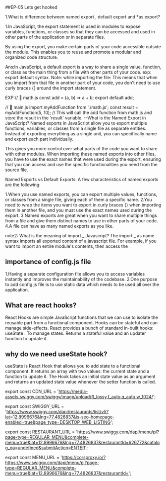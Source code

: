 ##EP-05 Lets get hooked

1.What is difference between named export , default export and \*as export?

1.In JavaScript, the export statement is used in modules to expose variables, functions, or classes so that they can be accessed and used in other parts of the application or in separate files.

By using the export, you make certain parts of your code accessible outside the module. This enables you to reuse and promote a modular and organized code structure.

Ans:In JavaScript, a default export is a way to share a single value, function, or class as the main thing from a file with other parts of your code.
exp: export default syntax.
Note: while importing the file: This means that when you import from that file in another part of your code, you don't need to use curly braces {} around the import statement.

EXP:// 📂 math.js
const add = (a, b) => a + b;
export default add;

// 📂 main.js
import myAddFunction from './math.js';
const result = myAddFunction(5, 10); // This will call the add function from math.js and store the result in the 'result' variable.
--What is the Named Export in JavaScript?
Named exports in JavaScript allow you to export multiple functions, variables, or classes from a single file as separate entities. Instead of exporting everything as a single unit, you can specifically name and export each part individually.

This gives you more control over what parts of the code you want to share with other modules. When importing these named exports into other files, you have to use the exact names that were used during the export, ensuring that you can access and use the specific functionalities you need from the source file.

Named Exports vs Default Exports:
A few characteristics of named exports are the following:

1.When you use named exports, you can export multiple values, functions, or classes from a single file, giving each of them a specific name.
2.You need to wrap the items you want to export in curly braces {} when importing them in another file, and you must use the exact names used during the export.
3.Named exports are great when you want to share multiple things from a file and give them distinct names to use in other parts of your code.
4.A file can have as many named exports as you like.

note2: What is the meaning of import _ Javascript?
The import _ as name syntax imports all exported content of a javascript file. For example, if you want to import an entire module's contents, then access the

## importance of config.js file

1.Having a separate configuration file allows you to access variables instantly and improves the maintainability of the codebase.
2.One purpose to add config.js file is to use static data which needs to be used all over the application.

## What are react hooks?

React Hooks are simple JavaScript functions that we can use to isolate the reusable part from a functional component. Hooks can be stateful and can manage side-effects. React provides a bunch of standard in-built hooks: useState : To manage states. Returns a stateful value and an updater function to update it.

## why do we need useState hook?

useState is React Hook that allows you to add state to a functional component. It returns an array with two values: the current state and a function to update it. The Hook takes an initial state value as an argument and returns an updated state value whenever the setter function is called.

export const CDN_URL =
'https://media-assets.swiggy.com/swiggy/image/upload/fl_lossy,f_auto,q_auto,w_1024/';

export const SWIGGY_URL =
'https://www.swiggy.com/dapi/restaurants/list/v5?lat=12.8996676&lng=77.4826837&is-seo-homepage-enabled=true&page_type=DESKTOP_WEB_LISTING';

export const RESTAURANT_URL =
'https://www.swiggy.com/dapi/menu/pl?page-type=REGULAR_MENU&complete-menu=true&lat=12.8996676&lng=77.4826837&restaurantId=626772&catalog_qa=undefined&submitAction=ENTER';

export const MENU_URL =
'https://corsproxy.io/?https://www.swiggy.com/dapi/menu/pl?page-type=REGULAR_MENU&complete-menu=true&lat=12.8996676&lng=77.4826837&restaurantId=';
